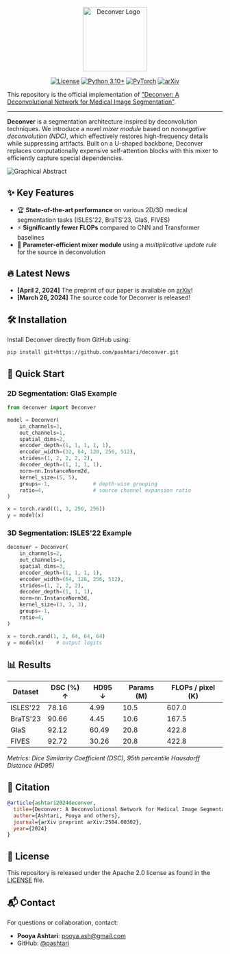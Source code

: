 <div align="center">
<img src="https://drive.google.com/uc?export=view&id=1hqIEo_SsjTLFgoA2Mv8ODDrdEUkF3awv" alt="Deconver Logo" height="150"></img>

[![License](https://img.shields.io/badge/License-Apache%202.0-blue.svg)](https://opensource.org/licenses/Apache-2.0)
[![Python 3.10+](https://img.shields.io/badge/Python-3.10%2B-blue.svg)](https://www.python.org/downloads/)
[![PyTorch](https://img.shields.io/badge/PyTorch-2.0%2B-orange.svg)](https://pytorch.org/)
[![arXiv](https://img.shields.io/badge/arXiv-2504.00302-b31b1b.svg)](https://arxiv.org/abs/2504.00302)

</div>

This repository is the official implementation of ["Deconver: A Deconvolutional Network for Medical Image Segmentation"](https://arxiv.org/abs/2504.00302).

--- 

**Deconver** is a segmentation architecture inspired by deconvolution techniques. We introduce a novel *mixer module* based on *nonnegative deconvolution (NDC)*, which effectively restores high-frequency details while suppressing artifacts. Built on a U-shaped backbone, Deconver replaces computationally expensive self-attention blocks with this mixer to efficiently capture special dependencies.

![Graphical Abstract](https://drive.google.com/uc?export=view&id=1WhNf_Sbbe5BtfA2c1MMUU2-5KxPRYTAt)


## ✨ Key Features

- 🏆 **State-of-the-art performance** on various 2D/3D medical segmentation tasks (ISLES'22, BraTS'23, GlaS, FIVES)
- ⚡ **Significantly fewer FLOPs** compared to CNN and Transformer baselines
- 🧠 **Parameter-efficient mixer module** using a *multiplicative update rule* for the source in deconvolution


## 🔥 Latest News

- **[April 2, 2024]** The preprint of our paper is available on [arXiv](https://arxiv.org/abs/2504.00302)!
- **[March 26, 2024]** The source code for Deconver is released!


## 🛠️ Installation

Install Deconver directly from GitHub using:

```bash
pip install git+https://github.com/pashtari/deconver.git
```


## 🚀 Quick Start

### 2D Segmentation: GlaS Example

```python
from deconver import Deconver

model = Deconver(
    in_channels=3,
    out_channels=1,
    spatial_dims=2,
    encoder_depth=(1, 1, 1, 1, 1),
    encoder_width=(32, 64, 128, 256, 512),
    strides=(1, 2, 2, 2, 2),
    decoder_depth=(1, 1, 1, 1),
    norm=nn.InstanceNorm2d,
    kernel_size=(5, 5),
    groups=-1,              # depth-wise grouping
    ratio=4,                # source channel expansion ratio
)

x = torch.rand((1, 3, 256, 256))
y = model(x) 
```

### 3D Segmentation: ISLES'22 Example

```python
deconver = Deconver(
    in_channels=2,
    out_channels=1,
    spatial_dims=3,
    encoder_depth=(1, 1, 1, 1),
    encoder_width=(64, 128, 256, 512),
    strides=(1, 2, 2, 2),
    decoder_depth=(1, 1, 1),
    norm=nn.InstanceNorm3d,
    kernel_size=(3, 3, 3),
    groups=-1,
    ratio=4, 
)

x = torch.rand(1, 2, 64, 64, 64)
y = model(x)    # output logits
```


## 📊 Results

| Dataset       | DSC (%) ↑ | HD95 ↓ | Params (M) | FLOPs / pixel (K) |
|---------------|-----------|--------|------------|-----------------|
| ISLES'22      | 78.16     | 4.99   | 10.5       | 607.0           |
| BraTS'23      | 90.66     | 4.45   | 10.6       | 167.5           |
| GlaS          | 92.12     | 60.49  | 20.8       | 422.8           |
| FIVES         | 92.72     | 30.26  | 20.8       | 422.8           |

*Metrics: Dice Similarity Coefficient (DSC), 95th percentile Hausdorff Distance (HD95)*


## 📜 Citation

```bibtex
@article{ashtari2024deconver,
  title={Deconver: A Deconvolutional Network for Medical Image Segmentation},
  author={Ashtari, Pooya and others},
  journal={arXiv preprint arXiv:2504.00302},
  year={2024}
}
```


## 📄 License

This repository is released under the Apache 2.0 license as found in the [LICENSE](LICENSE) file.


## 📬 Contact

For questions or collaboration, contact:  
- **Pooya Ashtari**: [pooya.ash@gmail.com](mailto:pooya.ash@gmail.com)  
- GitHub: [@pashtari](https://github.com/pashtari)